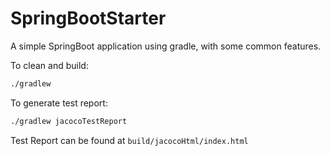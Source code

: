 # SpringBootStarter
A simple SpringBoot application using gradle, with some common features.

To clean and build:
```bash
./gradlew
```

To generate test report:
```bash
./gradlew jacocoTestReport
```

Test Report can be found at `build/jacocoHtml/index.html`
